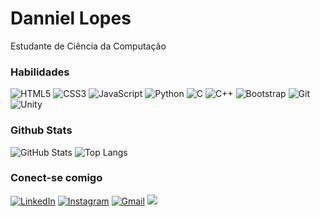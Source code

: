 # Danniel Lopes

Estudante de Ciência da Computação

### Habilidades
 ![HTML5](https://img.shields.io/badge/HTML5-E34F26?style=for-the-badge&logo=html5&logoColor=white)
![CSS3](https://img.shields.io/badge/CSS3-1572B6?style=for-the-badge&logo=css3&logoColor=white)
![JavaScript](https://img.shields.io/badge/JavaScript-F7DF1E?style=for-the-badge&logo=javascript&logoColor=black)
![Python](https://img.shields.io/badge/python-3670A0?style=for-the-badge&logo=python&logoColor=ffdd54)
![C](https://img.shields.io/badge/C-00599C?style=for-the-badge&logo=c&logoColor=white)
![C++](https://img.shields.io/badge/C%2B%2B-00599C?style=for-the-badge&logo=c%2B%2B&logoColor=white)
![Bootstrap](https://img.shields.io/badge/-boostrap-0D1117?style=for-the-badge&logo=bootstrap&labelColor=0D1117)
![Git](https://img.shields.io/badge/git-%23F05033.svg?style=for-the-badge&logo=git&logoColor=white)
![Unity](https://img.shields.io/badge/unity-%23000000.svg?style=for-the-badge&logo=unity&logoColor=white)


### Github Stats
![GitHub Stats](https://github-readme-stats.vercel.app/api?username=danniellcosta&theme=transparent&bg_color=000&border_color=30A3DC&show_icons=true&icon_color=30A3DC&title_color=E94D5F&text_color=FFF)  ![Top Langs](https://github-readme-stats-git-masterrstaa-rickstaa.vercel.app/api/top-langs/?username=danniellcosta&bg_color=000&border_color=30A3DC&title_color=E94D5F&text_color=FFF)

### Conect-se comigo

[![LinkedIn](https://img.shields.io/badge/LinkedIn-0077B5?style=for-the-badge&logo=linkedin&logoColor=white)](https://www.linkedin.com/in/danniel-lopes/)
[![Instagram](https://img.shields.io/badge/-Instagram-%23E4405F?style=for-the-badge&logo=instagram&logoColor=white)](https://www.instagram.com/danniel_lcosta/)
[![Gmail](https://img.shields.io/badge/Gmail-333333?style=for-the-badge&logo=gmail&logoColor=red)](mailto:lopesdanniel09@gmail.com)
<a href="https://www.dio.me/users/lopesdanniel09"><img src="https://img.shields.io/badge/-Meu%20Perfil%20na%20DIO-30A3DC?style=for-the-badge"></a>
